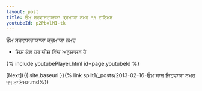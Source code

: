 ```yaml
---
layout: post
title: ਓਮ ਸਰਵਾਸਰਾਯਾਯਾ ਕ੍ਰਮਾਯਾ ਨਮਹ ੧੧ ਟਾਇਮਸ
youtubeId: p2PbxlMI-tk
---
```

 
 
 ਓਮ ਸਰਵਾਸਰਾਯਾਯਾ ਕ੍ਰਮਾਯਾ ਨਮਹ  
 
 -  ਜਿਸ ਕੋਲ ਹਰ ਚੀਜ਼ ਵਿੱਚ ਅਨੁਸ਼ਾਸਨ ਹੈ 
 
  
 
  
 
 
 
 
 
 


{% include youtubePlayer.html id=page.youtubeId %}
 
[Next]({{ site.baseurl }}{% link  split1/_posts/2013-02-16-ਓਮ ਸਾਥ ਜਿਹਵਾਯਾ ਨਮਹ ੧੧ ਟਾਇਮਸ.md%})
 
